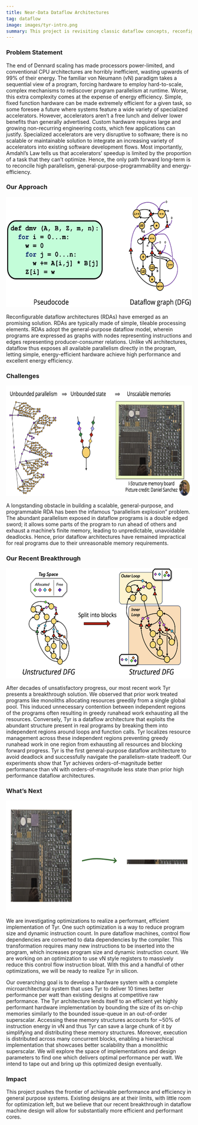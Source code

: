 ```yaml
---
title: Near-Data Dataflow Architectures
tag: dataflow
image: images/tyr-intro.png
summary: This project is revisiting classic dataflow concepts, reconfigurable computing, and near-data computing to develop a new class of "general-purpose accelerators" that will finally overcome dark silicon and the memory wall.
---
```


### Problem Statement

The end of Dennard scaling has made processors power-limited, and conventional CPU architectures are horribly inefficient, wasting upwards of 99% of their energy. 
The familiar von Neumann (vN) paradigm takes a sequential view of a program, forcing hardware to employ hard-to-scale, complex mechanisms to rediscover program parallelism at runtime. 
Worse, this extra complexity comes at the expense of energy efficiency. 
Simple, fixed function hardware can be made extremely efficient for a given task, so some foresee a future where systems feature a wide variety of specialized accelerators. 
However, accelerators aren’t a free lunch and deliver lower benefits than generally advertised. 
Custom hardware requires large and growing non-recurring engineering costs, which few applications can justify. 
Specialized accelerators are very disruptive to software; there is no scalable or maintainable solution to integrate an increasing variety of accelerators into existing software development flows. 
Most importantly, Amdahl’s Law tells us that accelerators’ speedup is limited by the proportion of a task that they can’t optimize. 
Hence, the only path forward long-term is to reconcile high parallelism, general-purpose-programmability and energy-efficiency. 


### Our Approach

<img src="../images/dataflow-prog.png" class="person" style="height: 300px !important; width: auto !important; margin-right: 10px" />

Reconfigurable dataflow architectures (RDAs) have emerged as an promising solution. 
RDAs are typically made of simple, tileable processing elements. 
RDAs adopt the general-purpose dataflow model, wherein programs are expressed as graphs with nodes representing instructions and edges representing producer-consumer relations. 
Unlike vN architectures, dataflow thus exposes all available parallelism directly in the program, letting simple, energy-efficient hardware achieve high performance and excellent energy efficiency.


### Challenges

<img src="../images/parallelism-explosion.png" class="person" style="height: 300px !important; width: auto !important; margin-right: 10px" />

A longstanding obstacle in building a scalable, general-purpose, and programmable RDA has been the infamous “parallelism explosion” problem. 
The abundant parallelism exposed in dataflow programs is a double edged sword; it allows some parts of the program to run ahead of others and exhaust a machine’s finite memory, leading to unpredictable, unavoidable deadlocks. 
Hence, prior dataflow architectures have remained impractical for real programs due to their unreasonable memory requirements.

### Our Recent Breakthrough

<img src="../images/tyr-lts.png" class="person" style="height: 300px !important; width: auto !important; margin-right: 10px" />

After decades of unsatisfactory progress, our most recent work Tyr presents a breakthrough solution. 
We observed that prior work treated programs like monoliths allocating resources greedily from a single global pool. 
This induced unnecessary contention between independent regions of the programs often resulting in greedy runahead work exhausting all the resources. 
Conversely, Tyr is a dataflow architecture that exploits the abundant structure present in real programs by breaking them into independent regions around loops and function calls. 
Tyr localizes resource management across these independent regions preventing greedy runahead work in one region from exhausting all resources and blocking forward progress. 
Tyr is the first general-purpose dataflow architecture to avoid deadlock and successfully navigate the parallelism-state tradeoff. 
Our experiments show that Tyr achieves orders-of-magnitude better performance than vN with orders-of-magnitude less state than prior high performance dataflow architectures. 

### What’s Next

<img src="../images/bounded-mem.png" class="person" style="height: 300px !important; width: auto !important; margin-right: 10px" />

We are investigating optimizations to realize a performant, efficient implementation of Tyr. 
One such optimization is a way to reduce program size and dynamic instruction count. 
In pure dataflow machines, control flow dependencies are converted to data dependencies by the compiler. 
This transformation requires many new instructions to be inserted into the program, which increases program size and dynamic instruction count. 
We are working on an optimization to use vN style registers to massively reduce this control flow instruction bloat. 
With this and a handful of other optimizations, we will be ready to realize Tyr in silicon.

Our overarching goal is to develop a hardware system with a complete microarchitectural system that uses Tyr to deliver 10 times better performance per watt than existing designs at competitive raw performance. 
The Tyr architecture lends itself to an efficient yet highly performant hardware implementation by bounding the size of its on-chip memories similarly to the bounded issue-queue in an out-of-order superscalar. 
Accessing these memory structures accounts for ~50% of instruction energy in vN and thus Tyr can save a large chunk of it by simplifying and distributing these memory structures. 
Moreover, execution is distributed across many concurrent blocks, enabling a hierarchical implementation that showcases better scalability than a monolithic superscalar. 
We will explore the space of implementations and design parameters to find one which delivers optimal performance per watt. 
We intend to tape out and bring up this optimized design eventually.

### Impact

This project pushes the frontier of achievable performance and efficiency in general purpose systems. 
Existing designs are at their limits, with little room for optimization left, but we believe that our recent breakthrough in dataflow machine design will allow for substantially more efficient and performant cores. 

